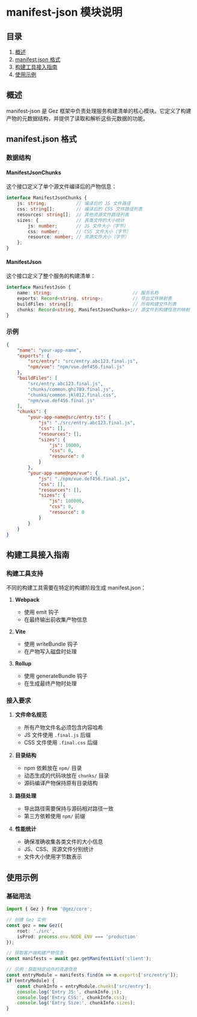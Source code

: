 # manifest-json 模块说明

## 目录
1. [概述](#概述)
2. [manifest.json 格式](#manifestjson-格式)
3. [构建工具接入指南](#构建工具接入指南)
4. [使用示例](#使用示例)

## 概述

manifest-json 是 Gez 框架中负责处理服务构建清单的核心模块。它定义了构建产物的元数据结构，并提供了读取和解析这些元数据的功能。

## manifest.json 格式

### 数据结构

#### ManifestJsonChunks

这个接口定义了单个源文件编译后的产物信息：

```typescript
interface ManifestJsonChunks {
    js: string;           // 编译后的 JS 文件路径
    css: string[];        // 编译后的 CSS 文件路径列表
    resources: string[];  // 其他资源文件路径列表
    sizes: {              // 各类文件的大小统计
        js: number;       // JS 文件大小（字节）
        css: number;      // CSS 文件大小（字节）
        resource: number; // 资源文件大小（字节）
    };
}
```

#### ManifestJson

这个接口定义了整个服务的构建清单：

```typescript
interface ManifestJson {
    name: string;                              // 服务名称
    exports: Record<string, string>;           // 导出文件映射表
    buildFiles: string[];                      // 所有构建文件列表
    chunks: Record<string, ManifestJsonChunks>;// 源文件到构建信息的映射
}
```

### 示例

```json
{
    "name": "your-app-name",
    "exports": {
        "src/entry": "src/entry.abc123.final.js",
        "npm/vue": "npm/vue.def456.final.js"
    },
    "buildFiles": [
        "src/entry.abc123.final.js",
        "chunks/common.ghi789.final.js",
        "chunks/common.jkl012.final.css",
        "npm/vue.def456.final.js"
    ],
    "chunks": {
        "your-app-name@src/entry.ts": {
            "js": "./src/entry.abc123.final.js",
            "css": [],
            "resources": [],
            "sizes": {
                "js": 10000,
                "css": 0,
                "resource": 0
            }
        },
        "your-app-name@npm/vue": {
            "js": "./npm/vue.def456.final.js",
            "css": [],
            "resources": [],
            "sizes": {
                "js": 100000,
                "css": 0,
                "resource": 0
            }
        }
    }
}
```

## 构建工具接入指南

### 构建工具支持

不同的构建工具需要在特定的构建阶段生成 manifest.json：

1. **Webpack**
   - 使用 emit 钩子
   - 在最终输出前收集产物信息

2. **Vite**
   - 使用 writeBundle 钩子
   - 在产物写入磁盘时处理

3. **Rollup**
   - 使用 generateBundle 钩子
   - 在生成最终产物时处理

### 接入要求

1. **文件命名规范**
   - 所有产物文件名必须包含内容哈希
   - JS 文件使用 `.final.js` 后缀
   - CSS 文件使用 `.final.css` 后缀

2. **目录结构**
   - npm 依赖放在 `npm/` 目录
   - 动态生成的代码块放在 `chunks/` 目录
   - 源码编译产物保持原有目录结构

3. **路径处理**
   - 导出路径需要保持与源码相对路径一致
   - 第三方依赖使用 `npm/` 前缀

4. **性能统计**
   - 确保准确收集各类文件的大小信息
   - JS、CSS、资源文件分别统计
   - 文件大小使用字节数表示

## 使用示例

### 基础用法

```typescript
import { Gez } from '@gez/core';

// 创建 Gez 实例
const gez = new Gez({
    root: './src',
    isProd: process.env.NODE_ENV === 'production'
});

// 获取客户端构建产物信息
const manifests = await gez.getManifestList('client');

// 示例：获取特定组件的资源信息
const entryModule = manifests.find(m => m.exports['src/entry']);
if (entryModule) {
    const chunkInfo = entryModule.chunks['src/entry'];
    console.log('Entry JS:', chunkInfo.js);
    console.log('Entry CSS:', chunkInfo.css);
    console.log('Entry Size:', chunkInfo.sizes);
}
